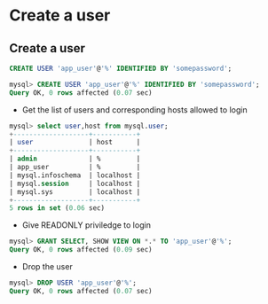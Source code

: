 
# Create a user

## Create a user

```sql
CREATE USER 'app_user'@'%' IDENTIFIED BY 'somepassword';
```

```sql
mysql> CREATE USER 'app_user'@'%' IDENTIFIED BY 'somepassword';
Query OK, 0 rows affected (0.07 sec)
```

- Get the list of users and corresponding hosts allowed to login

```sql
mysql> select user,host from mysql.user;
+-------------------+-----------+
| user              | host      |
+-------------------+-----------+
| admin             | %         |
| app_user          | %         |
| mysql.infoschema  | localhost |
| mysql.session     | localhost |
| mysql.sys         | localhost |
+-------------------+-----------+
5 rows in set (0.06 sec)
```


- Give READONLY priviledge to login

```sql
mysql> GRANT SELECT, SHOW VIEW ON *.* TO 'app_user'@'%';
Query OK, 0 rows affected (0.09 sec)
```



- Drop the user

```sql
mysql> DROP USER 'app_user'@'%';
Query OK, 0 rows affected (0.07 sec)
```




